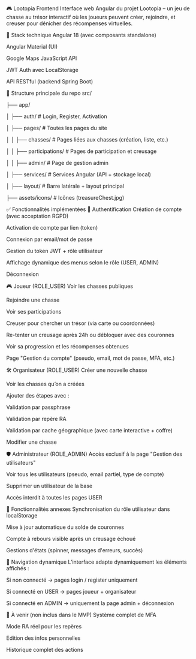🎮 Lootopia Frontend
Interface web Angular du projet Lootopia – un jeu de chasse au trésor interactif où les joueurs peuvent créer, rejoindre, et creuser pour dénicher des récompenses virtuelles.

🧱 Stack technique
Angular 18 (avec composants standalone)

Angular Material (UI)

Google Maps JavaScript API

JWT Auth avec LocalStorage

API RESTful (backend Spring Boot)

📁 Structure principale du repo
src/

├── app/

│   ├── auth/                # Login, Register, Activation

│   ├── pages/               # Toutes les pages du site

│   │   ├── chasses/         # Pages liées aux chasses (création, liste, etc.)

│   │   ├── participations/  # Pages de participation et creusage

│   │   ├── admin/           # Page de gestion admin

│   ├── services/            # Services Angular (API + stockage local)

│   ├── layout/              # Barre latérale + layout principal

├── assets/icons/           # Icônes (treasureChest.jpg)

✅ Fonctionnalités implémentées
🔐 Authentification
Création de compte (avec acceptation RGPD)

Activation de compte par lien (token)

Connexion par email/mot de passe

Gestion du token JWT + rôle utilisateur

Affichage dynamique des menus selon le rôle (USER, ADMIN)

Déconnexion

🎮 Joueur (ROLE_USER)
Voir les chasses publiques

Rejoindre une chasse

Voir ses participations

Creuser pour chercher un trésor (via carte ou coordonnées)

Re-tenter un creusage après 24h ou débloquer avec des couronnes

Voir sa progression et les récompenses obtenues

Page "Gestion du compte" (pseudo, email, mot de passe, MFA, etc.)

🛠️ Organisateur (ROLE_USER)
Créer une nouvelle chasse

Voir les chasses qu’on a créées

Ajouter des étapes avec :

Validation par passphrase

Validation par repère RA

Validation par cache géographique (avec carte interactive + coffre)

Modifier une chasse

🛡️ Administrateur (ROLE_ADMIN)
Accès exclusif à la page "Gestion des utilisateurs"

Voir tous les utilisateurs (pseudo, email partiel, type de compte)

Supprimer un utilisateur de la base

Accès interdit à toutes les pages USER

🧪 Fonctionnalités annexes
Synchronisation du rôle utilisateur dans localStorage

Mise à jour automatique du solde de couronnes

Compte à rebours visible après un creusage échoué

Gestions d'états (spinner, messages d'erreurs, succès)

🧭 Navigation dynamique
L’interface adapte dynamiquement les éléments affichés :

Si non connecté → pages login / register uniquement

Si connecté en USER → pages joueur + organisateur

Si connecté en ADMIN → uniquement la page admin + déconnexion

🧰 À venir (non inclus dans le MVP)
Système complet de MFA

Mode RA réel pour les repères

Edition des infos personnelles

Historique complet des actions
